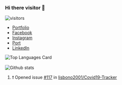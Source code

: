 ### Hi there visitor 👋
![visitors](https://visitor-badge.glitch.me/badge?page_id=noboomta)

  * [Portfolio](https://puvana-dev.web.app/)
  * [Facebook](https://www.facebook.com/boom.puvana)
  * [Instagram](https://www.instagram.com/noboomta/)
  * [Port](https://noboomta.github.io/)
  * [LinkedIn](https://www.linkedin.com/in/puvana-swatvanith-74706b205/)
  
  ![Top Languages Card](https://github-readme-stats.vercel.app/api/top-langs/?username=noboomta&layout=compact&theme=python&langs_count=10&hide=CMake,Makefile)<br><br>
  ![Github stats](https://github-readme-stats.vercel.app/api?username=noboomta&theme=highcontrast&show_icons=true&count_private=true&theme=python) 

<!--START_SECTION:activity-->
1. ❗️ Opened issue [#117](https://github.com/lisbono2001/Covid19-Tracker/issues/117) in [lisbono2001/Covid19-Tracker](https://github.com/lisbono2001/Covid19-Tracker)
<!--END_SECTION:activity-->

